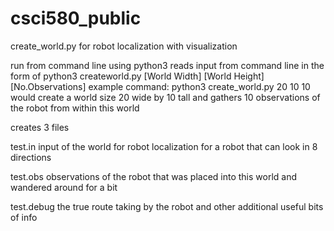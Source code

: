 # csci580_public
create_world.py for robot localization with visualization


run from command line using python3
reads input from command line in the form of 
python3 createworld.py [World Width] [World Height] [No.Observations]
example command:
python3 create_world.py 20 10 10
would create a world size 20 wide by 10 tall
and gathers 10 observations of the robot from within this world

creates 3 files

test.in
input of the world for robot localization for a robot that can look in 8 directions

test.obs
observations of the robot that was placed into this world and wandered around for a bit

test.debug
the true route taking by the robot and other additional useful bits of info
